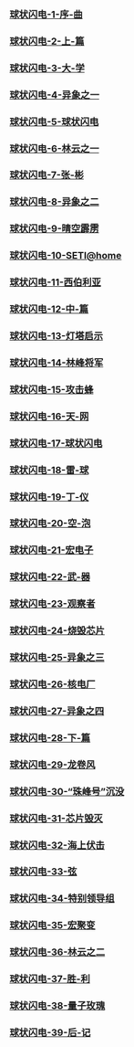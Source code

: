 ### [球状闪电-1-序-曲](#球状闪电-1-序-曲)
### [球状闪电-2-上-篇](#球状闪电-2-上-篇)
### [球状闪电-3-大-学](#球状闪电-3-大-学)
### [球状闪电-4-异象之一](#球状闪电-4-异象之一)
### [球状闪电-5-球状闪电](#球状闪电-5-球状闪电)
### [球状闪电-6-林云之一](#球状闪电-6-林云之一)
### [球状闪电-7-张-彬](#球状闪电-7-张-彬)
### [球状闪电-8-异象之二](#球状闪电-8-异象之二)
### [球状闪电-9-晴空霹雳](#球状闪电-9-晴空霹雳)
### [球状闪电-10-SETI@home](#球状闪电-10-SETI@home)
### [球状闪电-11-西伯利亚](#球状闪电-11-西伯利亚)
### [球状闪电-12-中-篇](#球状闪电-12-中-篇)
### [球状闪电-13-灯塔启示](#球状闪电-13-灯塔启示)
### [球状闪电-14-林峰将军](#球状闪电-14-林峰将军)
### [球状闪电-15-攻击蜂](#球状闪电-15-攻击蜂)
### [球状闪电-16-天-网](#球状闪电-16-天-网)
### [球状闪电-17-球状闪电](#球状闪电-17-球状闪电)
### [球状闪电-18-雷-球](#球状闪电-18-雷-球)
### [球状闪电-19-丁-仪](#球状闪电-19-丁-仪)
### [球状闪电-20-空-泡](#球状闪电-20-空-泡)
### [球状闪电-21-宏电子](#球状闪电-21-宏电子)
### [球状闪电-22-武-器](#球状闪电-22-武-器)
### [球状闪电-23-观察者](#球状闪电-23-观察者)
### [球状闪电-24-烧毁芯片](#球状闪电-24-烧毁芯片)
### [球状闪电-25-异象之三](#球状闪电-25-异象之三)
### [球状闪电-26-核电厂](#球状闪电-26-核电厂)
### [球状闪电-27-异象之四](#球状闪电-27-异象之四)
### [球状闪电-28-下-篇](#球状闪电-28-下-篇)
### [球状闪电-29-龙卷风](#球状闪电-29-龙卷风)
### [球状闪电-30-“珠峰号”沉没](#球状闪电-30-“珠峰号”沉没)
### [球状闪电-31-芯片毁灭](#球状闪电-31-芯片毁灭)
### [球状闪电-32-海上伏击](#球状闪电-32-海上伏击)
### [球状闪电-33-弦](#球状闪电-33-弦)
### [球状闪电-34-特别领导组](#球状闪电-34-特别领导组)
### [球状闪电-35-宏聚变](#球状闪电-35-宏聚变)
### [球状闪电-36-林云之二](#球状闪电-36-林云之二)
### [球状闪电-37-胜-利](#球状闪电-37-胜-利)
### [球状闪电-38-量子玫瑰](#球状闪电-38-量子玫瑰)
### [球状闪电-39-后-记](#球状闪电-39-后-记)